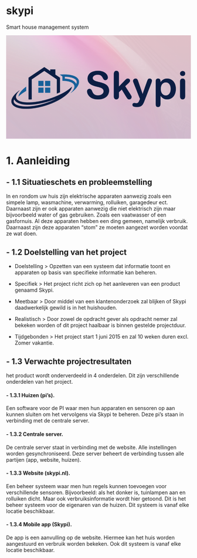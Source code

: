 # skypi
Smart house management system

![alt tag](https://raw.githubusercontent.com/dsfser/skypi/master/img/skypi.png)

# 1. Aanleiding

## - 1.1 Situatieschets en probleemstelling

In en rondom uw huis zijn elektrische apparaten aanwezig zoals een simpele lamp, wasmachine, verwarming, rolluiken, garagedeur ect. Daarnaast zijn er ook apparaten aanwezig die niet elektrisch zijn maar bijvoorbeeld water of gas gebruiken. Zoals een vaatwasser of een gasfornuis. Al deze apparaten hebben een ding gemeen, namelijk verbruik. Daarnaast zijn deze apparaten “stom” ze moeten aangezet worden voordat ze wat doen.

## - 1.2 Doelstelling van het project

- Doelstelling	> Opzetten van een systeem dat informatie toont en apparaten op basis van specifieke informatie kan beheren.

- Specifiek	> Het project richt zich op het aanleveren van een product genaamd Skypi.

- Meetbaar	> Door middel van een klantenonderzoek zal blijken of Skypi daadwerkelijk gewild is in het huishouden.

- Realistisch	> Door zowel de opdracht gever als opdracht nemer zal bekeken worden of dit project haalbaar is binnen gestelde projectduur.

- Tijdgebonden	> Het project start 1 juni 2015 en zal 10 weken duren excl. Zomer vakantie.

## - 1.3 Verwachte projectresultaten

het product wordt onderverdeeld in 4 onderdelen. Dit zijn verschillende onderdelen van het project.

####   - 1.3.1	 Huizen (pi’s). 
Een software voor de PI waar men hun apparaten en sensoren op aan kunnen sluiten om het vervolgens via Skypi te beheren. Deze pi’s staan in verbinding met de centrale server.

####  - 1.3.2	 Centrale server.
De centrale server staat in verbinding met de website. Alle instellingen worden gesynchroniseerd.
Deze server beheert de verbinding tussen alle partijen (app, website, huizen).

####   - 1.3.3	Website (skypi.nl).
Een beheer systeem waar men hun regels kunnen toevoegen voor verschillende sensoren. Bijvoorbeeld: als het donker is, tuinlampen aan en rolluiken dicht.
Maar ook verbruiksinformatie wordt hier getoond. Dit is het beheer systeem voor de eigenaren van de huizen. Dit systeem is vanaf elke locatie beschikbaar.

####   - 1.3.4	 Mobile app (Skypi).
De app is een aanvulling op de website. Hiermee kan het huis worden aangestuurd en verbruik worden bekeken. Ook dit systeem is vanaf elke locatie beschikbaar.
